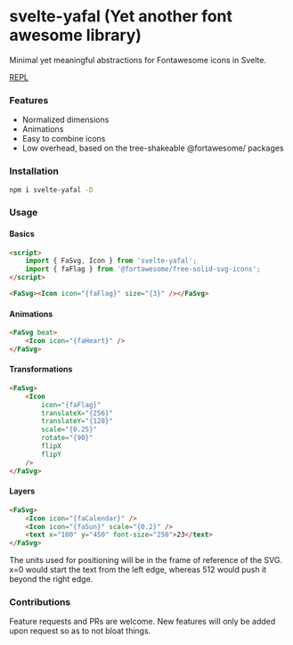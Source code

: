 # svelte-yafal (Yet another font awesome library)

Minimal yet meaningful abstractions for Fontawesome icons in Svelte.

[REPL](https://svelte.dev/repl/cc3a670ad52d4633ab682f3dd433143d?version=3)

### Features

- Normalized dimensions
- Animations
- Easy to combine icons
- Low overhead, based on the tree-shakeable @fortawesome/ packages

### Installation

```sh
npm i svelte-yafal -D
```

### Usage

#### Basics

```html
<script>
	import { FaSvg, Icon } from 'svelte-yafal';
	import { faFlag } from '@fortawesome/free-solid-svg-icons';
</script>

<FaSvg><Icon icon="{faFlag}" size="{3}" /></FaSvg>
```

#### Animations

```html
<FaSvg beat>
	<Icon icon="{faHeart}" />
</FaSvg>
```

#### Transformations

```html
<FaSvg>
	<Icon
		icon="{faFlag}"
		translateX="{256}"
		translateY="{128}"
		scale="{0.25}"
		rotate="{90}"
		flipX
		flipY
	/>
</FaSvg>
```

#### Layers

```html
<FaSvg>
	<Icon icon="{faCalendar}" />
	<Icon icon="{faSun}" scale="{0.2}" />
	<text x="100" y="450" font-size="250">23</text>
</FaSvg>
```

The units used for positioning will be in the frame of reference of the SVG.
x=0 would start the text from the left edge, whereas 512 would push it beyond the right edge.

### Contributions

Feature requests and PRs are welcome. New features will only be added upon request so as to not bloat things.
